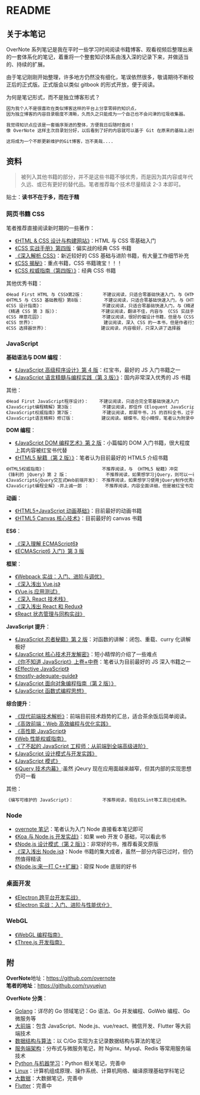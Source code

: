 # README

## 关于本笔记

OverNote 系列笔记是我在平时一些学习时间阅读书籍博客、观看视频后整理出来的一套体系化的笔记，着重将一个整套知识体系由浅入深的记录下来，并做适当的、持续的扩展。

由于笔记刚刚开始整理，许多地方仍然没有细化，笔误依然很多，敬请期待不断校正后的正式版。正式版会以类似 gitbook 的形式开放，便于阅读。

为何是笔记形式，而不是独立博客形式？

```txt
因为我个人不是很喜欢在类似博客这样的平台上分享零碎的知识点，
因为独立博客的内容目录极度不清晰，久而久之只能成为一个自己也不会问津的垃圾收集器。

我觉得知识点应该是一套循序渐进的整体，方便我日后随时查阅！
像 OverNote 这样主次目录划分好，以后看到了好的内容就可以基于 Git 在原来的基础上进行增删改。

这将成为一个不断更新维护的Git博客，岂不美哉....
```

## 资料

> 被列入其他书籍的部分，并不是这些书籍不够优秀，而是因为其内容或年代久远、或已有更好的替代品。笔者推荐每个技术尽量精读 2-3 本即可。

贴士：**读书不在于多，而在于精**

### 网页书籍 CSS

笔者推荐直接阅读新时期的一些著作：

- [《HTML & CSS 设计与构建网站》](https://book.douban.com/subject/21338365/)：HTML 与 CSS 零基础入门
- [《CSS 实战手册》第四版](https://book.douban.com/subject/26898555/)：偏实战的经典 CSS 书籍
- [《深入解析 CSS》](https://book.douban.com/subject/35021471/)：新近较好的 CSS 基础与进阶书籍，有大量工作细节补充
- [《CSS 揭秘》](https://book.douban.com/subject/26745943/)：重点书籍，CSS 书籍瑰宝！！！
- [《CSS 权威指南（第四版）》](https://book.douban.com/subject/33398314/)：经典 CSS 书籍

其他优秀书籍：

```txt
《Head First HTML 与 CSS》第2版：       不建议阅读，只适合零基础快速入门，与《HTML & CSS 设计与构建网站》冲突
《HTML5 与 CSS3 基础教程》第8版：        不建议阅读，只适合零基础快速入门，与《HTML & CSS 设计与构建网站》冲突
《CSS 设计指南》：                      不建议阅读，只适合零基础快速入门，与《精通 CSS》冲突
《精通 CSS 第 3 版）》：                不建议阅读，翻译不佳，内容与 《CSS 实战手册》第四版 重复。
《CSS 禅意花园》：                      不建议阅读，很好的偏设计书籍，但是与《CSS 揭秘》冲突
《CSS 世界》：                          建议阅读，深入 CSS 的一本书，但是作者行文风格较为拖沓
《CSS 选择器世界》：                    建议阅读，内容极好，只深入讲了选择器
```

### JavaScript

**基础语法与 DOM 编程**：

- [《JavaScript 高级程序设计》第 4 版](https://book.douban.com/subject/35175321/)：红宝书，最好的 JS 入门书籍之一
- [《JavaScript 语言精髓与编程实践（第 3 版）》](https://book.douban.com/subject/35085910/)：国内非常深入优秀的 JS 书籍

其他：

```txt
《Head First JavaScript程序设计》：    不建议阅读，只适合完全零基础快速入门
《JavaScript编程精解》第3版：           不建议阅读，即佳作《Eloquent JavaScript》，深入浅出，整体偏基础，翻译不佳。
《JavaScript权威指南》第7版：           不建议阅读，即犀牛书，JS 的百科全书，过于庞大，适合作为工具书，与红宝书冲突过多
《JavaScript语言精粹》修订版：          建议阅读。蝴蝶书，短小精悍，笔者认为附录中对JS语言糟粕的汇总值得一看！但是大多问题已被ES6相关书籍总结。
```

**DOM 编程**：

- [《JavaScript DOM 编程艺术》第 2 版](https://book.douban.com/subject/6038371/)：小篇幅的 DOM 入门书籍，很大程度上其内容被红宝书代替
- [《HTML5 秘籍（第 2 版）》](https://book.douban.com/subject/26342322/)：笔者认为目前最好的 HTML5 介绍书籍

```txt
《HTML5权威指南》：                     不推荐阅读，与 《HTML5 秘籍》冲突
《锋利的 jQuery》第 2 版：              不推荐阅读，如果想学习jQuery，则可以一看
《JavaScript&jQuery交互式Web前端开发》： 不推荐阅读，如果想学习使用jQuery制作优秀的交互式网站，则可以一看
《JavaScript编程全解》-井上诚一郎 ：      不推荐阅读，内容全面详细，但是被红宝书完全替代
```

**动画**：

- [《HTML5+JavaScript 动画基础》](https://book.douban.com/subject/24744218/)：目前最好的动画书籍
- [《HTML5 Canvas 核心技术》](https://book.douban.com/subject/24533314/)：目前最好的 canvas 书籍

**ES6**：

- [《深入理解 ECMAScript6》](https://book.douban.com/subject/27072230/)
- [《ECMAScript6 入门》第 3 版](https://book.douban.com/subject/27127030/)

**框架**：

- [《Webpack 实战：入门、进阶与调优》](https://book.douban.com/subject/34430881/)
- [《深入浅出 Vue.js》](https://book.douban.com/subject/32581281/)
- [《Vue.js 应用测试》](https://book.douban.com/subject/34998070/)
- [《深入 React 技术栈》](https://book.douban.com/subject/26918038/)
- [《深入浅出 React 和 Redux》](https://book.douban.com/subject/27033213/)
- [《React 状态管理与同构实战》](https://book.douban.com/subject/30290509/)

**JavaScript 提升**：

- [《JavaScript 忍者秘籍》第 2 版](https://book.douban.com/subject/30143702/)：对函数的讲解：闭包、重载、curry 化讲解极好
- [《JavaScript 核心技术开发解密》](https://book.douban.com/subject/30190189/)：短小精悍的介绍了一些难点
- [《你不知道 JavaScript》上卷+中卷](https://book.douban.com/subject/26351021/)：笔者认为目前最好的 JS 深入书籍之一
- [《Effective JavaScript》](https://book.douban.com/subject/25786138/)
- [《mostly-adequate-guide》](https://github.com/MostlyAdequate/mostly-adequate-guide)
- [《JavaScript 面向对象编程指南（第 2 版）》](https://book.douban.com/subject/26302623/)
- [《JavaScript 函数式编程思想》](https://book.douban.com/subject/30449514/)

**综合提升**：

- [《现代前端技术解析》](https://book.douban.com/subject/27021790/)：前端目前技术趋势的汇总，适合茶余饭后简单阅读。
- [《高效前端：Web 高效编程与优化实践》](https://book.douban.com/subject/30170670/)
- [《高性能 JavaScript》](https://book.douban.com/subject/5362856/)
- [《Web 性能权威指南》](https://book.douban.com/subject/25856314/)
- [《了不起的 JavaScript 工程师：从前端到全端高级进阶》](https://book.douban.com/subject/34788884/)
- [《JavaScript 设计模式与开发实践》](https://book.douban.com/subject/26382780/)
- [《JavaScript 模式》](https://book.douban.com/subject/11506062/)
- [《jQuery 技术内幕》](https://book.douban.com/subject/25823709/):虽然 jQeury 现在应用面越来越窄，但其内部的实现思想仍可一看

其他：

```txt
《编写可维护的 JavaScript》：           不推荐阅读，现在ESLint等工具已经成熟。

```

### Node

- [overnote 笔记](https://github.com/overnote/over-javascript/tree/master/04-NodeJS)：笔者认为入门 Node 直接看本笔记即可
- [《Koa 与 Node.js 开发实战》](https://book.douban.com/subject/30404722/)：如果 web 开发 0 基础，可以看此书
- [《Node.js 设计模式（第 2 版）》](https://book.douban.com/subject/30159269/)：非常好的书，推荐看英文原版
- [《深入浅出 Node.js》](https://book.douban.com/subject/25768396/)：Node 书籍的集大成者，虽然一部分内容已过时，但仍然值得精读
- [《Node.js:来一打 C++扩展》](https://book.douban.com/subject/30247892/)：窥探 Node 底层的好书

### 桌面开发

- [《Electron 跨平台开发实战》](https://book.douban.com/subject/34838092/)
- [《Electron 实战：入门、进阶与性能优化》](https://book.douban.com/subject/35069275/)

### WebGL

- [《WebGL 编程指南》](https://book.douban.com/subject/25909351/)
- [《Three.js 开发指南》](https://book.douban.com/subject/26349497/)

## 附

**OverNote**地址：<https://github.com/overnote>  
**笔者的地址**：<https://github.com/ruyuejun>

**OverNote 分类**：

- [Golang](https://github.com/overnote/over-golang)：详尽的 Go 领域笔记：Go 语法、Go 并发编程、GoWeb 编程、Go 微服务等
- [大前端](https://github.com/overnote/over-javascript)：包含 JavaScript、Node.js、vue/react、微信开发、Flutter 等大前端技术
- [数据结构与算法](https://github.com/overnote/over-algorithm)：以 C/Go 实现为主记录数据结构与算法的笔记
- [服务端架构](https://github.com/overnote/over-server)：分布式与微服务笔记，附 Nginx、Mysql、Redis 等常用服务端技术
- [Python 与机器学习](https://github.com/overnote/over-python)：Python 相关笔记，完善中
- [Linux](https://github.com/overnote/over-linux)：计算机组成原理、操作系统、计算机网络、编译原理基础学科笔记
- [大数据](https://github.com/overnote/over-bigdata)：大数据笔记，完善中
- [Flutter](https://github.com/overnote/over-flutter)：完善中
